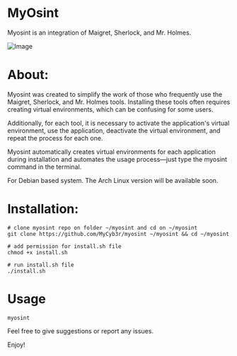 # MyOsint 

  Myosint is an integration of Maigret, Sherlock, and Mr. Holmes.
  
  ![Image](https://github.com/user-attachments/assets/aaae7b34-65c2-4d71-9b78-80aae6dd2216)

#  About:

Myosint was created to simplify the work of those who frequently use the Maigret, Sherlock, and Mr. Holmes tools. Installing these tools often requires creating virtual environments, which can be confusing for some users.

Additionally, for each tool, it is necessary to activate the application's virtual environment, use the application, deactivate the virtual environment, and repeat the process for each one.

Myosint automatically creates virtual environments for each application during installation and automates the usage process—just type the myosint command in the terminal.
    
For Debian based system. The Arch Linux version will be available soon.

  
#  Installation:

  ```console
  # clone myosint repo on folder ~/myosint and cd on ~/myosint
  git clone https://github.com/MyCyb3r/myosint ~/myosint && cd ~/myosint

  # add permission for install.sh file
  chmod +x install.sh

  # run install.sh file
  ./install.sh
  ```
# Usage

  ```console
  myosint
  ```
  Feel free to give suggestions or report any issues.


  
  Enjoy!
 

  
